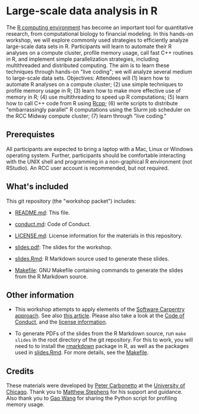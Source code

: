 # Large-scale data analysis in R

The [R computing environment][R] has become an important tool for
quantitative research, from computational biology to financial
modeling. In this hands-on workshop, we will explore commonly used
strategies to efficiently analyze large-scale data sets in
R. Participants will learn to automate their R analyses on a compute
cluster, profile memory usage, call fast C++ routines in R, and
implement simple parallelization strategies, including multithreaded
and distributed computing. The aim is to learn these techniques
through hands-on "live coding"; we will analyze several medium to
large-scale data sets. Objectives: Attendees will (1) learn how to
automate R analyses on a compute cluster; (2) use simple techniques to
profile memory usage in R; (3) learn how to make more effective use of
memory in R; (4) use multithreading to speed up R computations; (5)
learn how to call C++ code from R using [Rcpp][Rcpp]; (6) write scripts to
distribute "embarrassingly parallel" R computations using the Slurm
job scheduler on the RCC Midway compute cluster; (7) learn through
"live coding."

## Prerequistes

All participants are expected to bring a laptop with a Mac, Linux or
Windows operating system. Further, participants should be comfortable
interacting with the UNIX shell and programming in a non-graphical R
environment (not RStudio). An RCC user account is recommended, but not
required.

## What's included

This git repository (the "workshop packet") includes:

+ [README.md](README.md): This file.

+ [conduct.md](conduct.md): Code of Conduct.

+ [LICENSE.md](license.md): License information for the materials in
  this repository.

+ [slides.pdf](slides.pdf): The slides for the workshop.

+ [slides.Rmd](slides.Rmd): R Markdown source used to generate these
  slides.

+ [Makefile](Makefile): GNU Makefile containing commands to
  generate the slides from the R Markdown source.

## Other information

+ This workshop attempts to apply elements of the
[Software Carpentry approach][swc]. See also
[this article][swc-lessons-learned]. Please also take a look at the
[Code of Conduct](conduct.md), and the
[license information](LICENSE.md).

+ To generate PDFs of the slides from the R Markdown source, run `make
slides` in the root directory of the git repository. For this to work,
you will need to to install the [rmarkdown][rmarkdown] package in R,
as well as the packages used in [slides.Rmd](slides.Rmd). For more
details, see the [Makefile](Makefile).

## Credits

These materials were developed by [Peter Carbonetto][peter] at the
[University of Chicago][uchicago]. Thank you to
[Matthew Stephens][matthew] for his support and guidance. Also thank
you to [Gao Wang][gao] for sharing the Python script for profiling memory
usage.

[R]: http://cran.r-project.org
[Rcpp]: https://cran.r-project.org/package=Rcpp
[uchicago]: https://www.uchicago.edu
[gao]: https://github.com/gaow
[peter]: http://pcarbo.github.io
[matthew]: http://stephenslab.uchicago.edu
[swc]: http://software-carpentry.org/lessons
[swc-lessons-learned]: http://dx.doi.org/10.12688/f1000research.3-62.v2
[rmarkdown]: https://cran.r-project.org/package=rmarkdown
